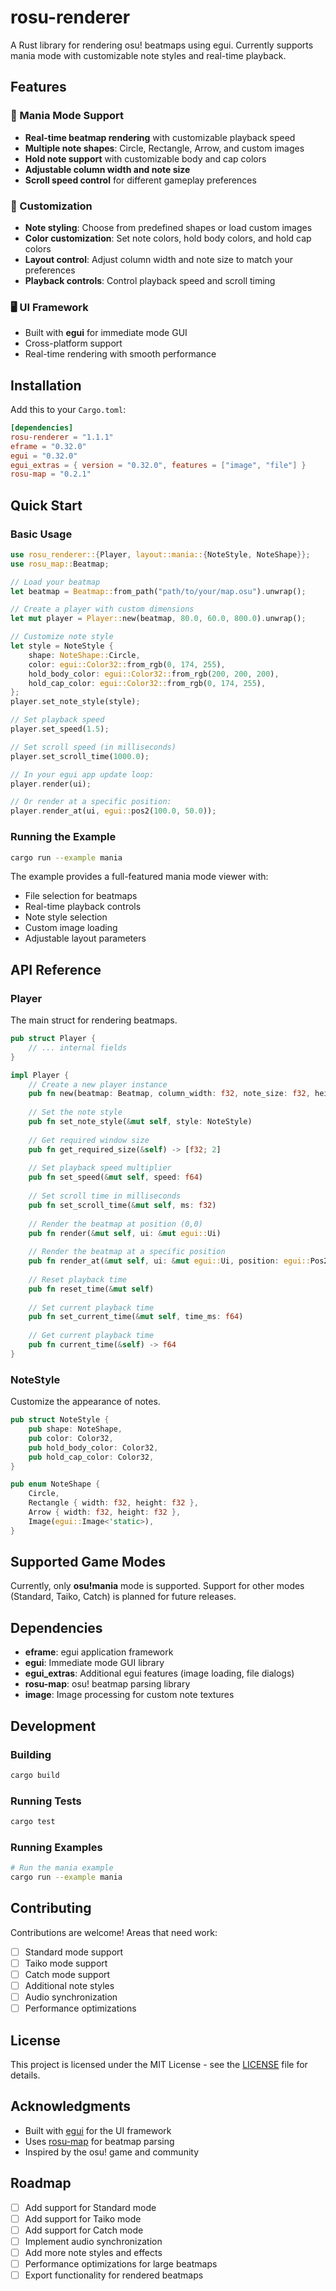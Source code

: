 # rosu-renderer

A Rust library for rendering osu! beatmaps using egui. Currently supports mania mode with customizable note styles and real-time playback.

## Features

### 🎵 Mania Mode Support
- **Real-time beatmap rendering** with customizable playback speed
- **Multiple note shapes**: Circle, Rectangle, Arrow, and custom images
- **Hold note support** with customizable body and cap colors
- **Adjustable column width and note size**
- **Scroll speed control** for different gameplay preferences

### 🎨 Customization
- **Note styling**: Choose from predefined shapes or load custom images
- **Color customization**: Set note colors, hold body colors, and hold cap colors
- **Layout control**: Adjust column width and note size to match your preferences
- **Playback controls**: Control playback speed and scroll timing

### 🖥️ UI Framework
- Built with **egui** for immediate mode GUI
- Cross-platform support
- Real-time rendering with smooth performance

## Installation

Add this to your `Cargo.toml`:

```toml
[dependencies]
rosu-renderer = "1.1.1"
eframe = "0.32.0"
egui = "0.32.0"
egui_extras = { version = "0.32.0", features = ["image", "file"] }
rosu-map = "0.2.1"
```

## Quick Start

### Basic Usage

```rust
use rosu_renderer::{Player, layout::mania::{NoteStyle, NoteShape}};
use rosu_map::Beatmap;

// Load your beatmap
let beatmap = Beatmap::from_path("path/to/your/map.osu").unwrap();

// Create a player with custom dimensions
let mut player = Player::new(beatmap, 80.0, 60.0, 800.0).unwrap();

// Customize note style
let style = NoteStyle {
    shape: NoteShape::Circle,
    color: egui::Color32::from_rgb(0, 174, 255),
    hold_body_color: egui::Color32::from_rgb(200, 200, 200),
    hold_cap_color: egui::Color32::from_rgb(0, 174, 255),
};
player.set_note_style(style);

// Set playback speed
player.set_speed(1.5);

// Set scroll speed (in milliseconds)
player.set_scroll_time(1000.0);

// In your egui app update loop:
player.render(ui);

// Or render at a specific position:
player.render_at(ui, egui::pos2(100.0, 50.0));
```

### Running the Example

```bash
cargo run --example mania
```

The example provides a full-featured mania mode viewer with:
- File selection for beatmaps
- Real-time playback controls
- Note style selection
- Custom image loading
- Adjustable layout parameters

## API Reference

### Player

The main struct for rendering beatmaps.

```rust
pub struct Player {
    // ... internal fields
}

impl Player {
    // Create a new player instance
    pub fn new(beatmap: Beatmap, column_width: f32, note_size: f32, height: f32) -> Option<Self>
    
    // Set the note style
    pub fn set_note_style(&mut self, style: NoteStyle)
    
    // Get required window size
    pub fn get_required_size(&self) -> [f32; 2]
    
    // Set playback speed multiplier
    pub fn set_speed(&mut self, speed: f64)
    
    // Set scroll time in milliseconds
    pub fn set_scroll_time(&mut self, ms: f32)
    
    // Render the beatmap at position (0,0)
    pub fn render(&mut self, ui: &mut egui::Ui)
    
    // Render the beatmap at a specific position
    pub fn render_at(&mut self, ui: &mut egui::Ui, position: egui::Pos2)
    
    // Reset playback time
    pub fn reset_time(&mut self)
    
    // Set current playback time
    pub fn set_current_time(&mut self, time_ms: f64)
    
    // Get current playback time
    pub fn current_time(&self) -> f64
}
```

### NoteStyle

Customize the appearance of notes.

```rust
pub struct NoteStyle {
    pub shape: NoteShape,
    pub color: Color32,
    pub hold_body_color: Color32,
    pub hold_cap_color: Color32,
}

pub enum NoteShape {
    Circle,
    Rectangle { width: f32, height: f32 },
    Arrow { width: f32, height: f32 },
    Image(egui::Image<'static>),
}
```

## Supported Game Modes

Currently, only **osu!mania** mode is supported. Support for other modes (Standard, Taiko, Catch) is planned for future releases.

## Dependencies

- **eframe**: egui application framework
- **egui**: Immediate mode GUI library
- **egui_extras**: Additional egui features (image loading, file dialogs)
- **rosu-map**: osu! beatmap parsing library
- **image**: Image processing for custom note textures

## Development

### Building

```bash
cargo build
```

### Running Tests

```bash
cargo test
```

### Running Examples

```bash
# Run the mania example
cargo run --example mania
```

## Contributing

Contributions are welcome! Areas that need work:

- [ ] Standard mode support
- [ ] Taiko mode support  
- [ ] Catch mode support
- [ ] Additional note styles
- [ ] Audio synchronization
- [ ] Performance optimizations

## License

This project is licensed under the MIT License - see the [LICENSE](LICENSE) file for details.

## Acknowledgments

- Built with [egui](https://github.com/emilk/egui) for the UI framework
- Uses [rosu-map](https://github.com/rosu-rs/rosu-map) for beatmap parsing
- Inspired by the osu! game and community

## Roadmap

- [ ] Add support for Standard mode
- [ ] Add support for Taiko mode
- [ ] Add support for Catch mode
- [ ] Implement audio synchronization
- [ ] Add more note styles and effects
- [ ] Performance optimizations for large beatmaps
- [ ] Export functionality for rendered beatmaps 